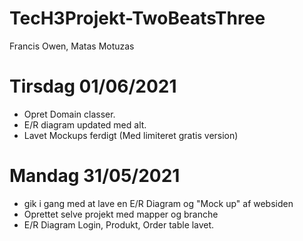 # TecH3Projekt-TwoBeatsThree
Francis Owen, Matas Motuzas

# Tirsdag 01/06/2021
* Opret Domain classer.
* E/R diagram updated med alt.
* Lavet Mockups ferdigt (Med limiteret gratis version)


# Mandag 31/05/2021
* gik i gang med at lave en E/R Diagram og "Mock up" af websiden
* Oprettet selve projekt med mapper og branche
* E/R Diagram Login, Produkt, Order table lavet.
